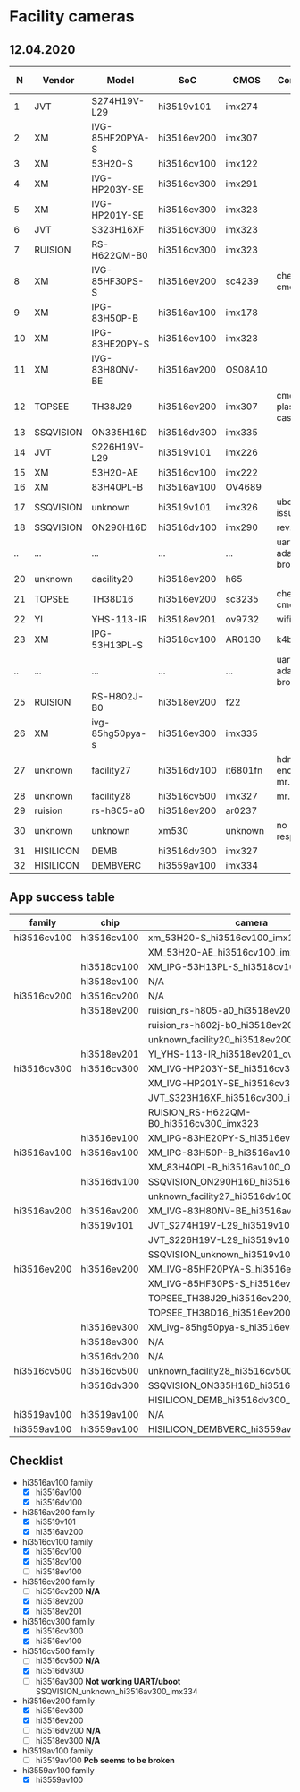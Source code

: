 
# Facility cameras

## 12.04.2020

|N |Vendor      |Model              |SoC        |CMOS       |Comment                |catch-uboot|uboot-net  |linux  |jpeg|
|--|------------|-------------------|-----------|-----------|-----------------------|-----------|-----------|-------|----|
|1 |JVT         |S274H19V-L29       |hi3519v101 |imx274     |                       |+          |+          |+      |    |
|2 |XM          |IVG-85HF20PYA-S    |hi3516ev200|imx307     |                       |+          |+          |+      |    |
|3 |XM          |53H20-S            |hi3516cv100|imx122     |                       |+          |+          |+      |    |
|4 |XM          |IVG-HP203Y-SE      |hi3516cv300|imx291     |                       |+          |+          |+      |    |
|5 |XM          |IVG-HP201Y-SE      |hi3516cv300|imx323     |                       |+          |+          |+      |    |
|6 |JVT         |S323H16XF          |hi3516cv300|imx323     |                       |+          |+          |+      |    |
|7 |RUISION     |RS-H622QM-B0       |hi3516cv300|imx323     |                       |+          |+          |+      |    |
|8 |XM          |IVG-85HF30PS-S     |hi3516ev200|sc4239     |check cmos             |+          |+          |+      |    |
|9 |XM          |IPG-83H50P-B       |hi3516av100|imx178     |                       |+          |+          |+      |    |
|10|XM          |IPG-83HE20PY-S     |hi3516ev100|imx323     |                       |+          |+          |+      |    |
|11|XM          |IVG-83H80NV-BE     |hi3516av200|OS08A10    |                       |+          |+          |+      |    |
|12|TOPSEE      |TH38J29            |hi3516ev200|imx307     |cmos plastic case      |+          |+          |+      |    |
|13|SSQVISION   |ON335H16D          |hi3516dv300|imx335     |                       |+          |+          |+      |    |
|14|JVT         |S226H19V-L29       |hi3519v101 |imx226     |                       |+          |+          |+      |    |
|15|XM          |53H20-AE           |hi3516cv100|imx222     |                       |+          |+          |+      |    |
|16|XM          |83H40PL-B          |hi3516av100|OV4689     |                       |+          |+          |+      |    |
|17|SSQVISION   |unknown            |hi3519v101 |imx326     |uboot tftp issue       |+          |+          |-      |    |
|18|SSQVISION   |ON290H16D          |hi3516dv100|imx290     |rev.2                  |+          |+          |+      |    |
|..|...         |...                |...        |...        |uart adapter broken    |           |           |       |    |
|20|unknown     |dacility20         |hi3518ev200|h65        |                       |+          |+          |+      |    |
|21|TOPSEE      |TH38D16            |hi3516ev200|sc3235     |check cmos             |+          |+          |+      |    |
|22|YI          |YHS-113-IR         |hi3518ev201|ov9732     |wifi only              |+          |-          |       |    |
|23|XM          |IPG-53H13PL-S      |hi3518cv100|AR0130     |k4b1g164               |+          |+          |+      |    |
|..|...         |...                |...        |...        |uart adapter broken    |           |           |       |    |
|25|RUISION     |RS-H802J-B0        |hi3518ev200|f22        |                       |+          |+          |+      |    |
|26|XM          |ivg-85hg50pya-s    |hi3516ev300|imx335     |                       |+          |+          |+      |    |
|27|unknown     |facility27         |hi3516dv100|it6801fn   |hdmi encoder, mr. ipcam|+          |+          |+      |    |
|28|unknown     |facility28         |hi3516cv500|imx327     |mr. ipcam              |+          |+          |+      |    |
|29|ruision     |rs-h805-a0         |hi3518ev200|ar0237     |                       |           |           |       |    | 
|30|unknown     |unknown            |xm530      |unknown    |no responce            |+          |+          |+      |    |
|31|HISILICON   |DEMB               |hi3516dv300|imx327     |                       |+          |+          |+-     |    |
|32|HISILICON   |DEMBVERC           |hi3559av100|imx334     |                       |+          |+          |+      |    |

## App success table

|family     |chip       |camera                                 |status |
|-----------|-----------|---------------------------------------|-------|
|hi3516cv100|hi3516cv100|xm_53H20-S_hi3516cv100_imx122          |+		|
|           |           |XM_53H20-AE_hi3516cv100_imx222         |+		|
|           |hi3518cv100|XM_IPG-53H13PL-S_hi3518cv100_AR0130    |+		|
|           |hi3518ev100|N/A                                    |		|
|hi3516cv200|hi3516cv200|N/A                                    |		|
|           |hi3518ev200|ruision_rs-h805-a0_hi3518ev200_ar0237  |-		|
|           |           |ruision_rs-h802j-b0_hi3518ev200_f22    |+		|
|           |           |unknown_facility20_hi3518ev200_h65     |?		|
|           |hi3518ev201|YI_YHS-113-IR_hi3518ev201_ov9732       |?		|
|hi3516cv300|hi3516cv300|XM_IVG-HP203Y-SE_hi3516cv300_imx291    |+		|
|           |           |XM_IVG-HP201Y-SE_hi3516cv300_imx323    |+		|
|           |           |JVT_S323H16XF_hi3516cv300_imx323       |+		|
|           |           |RUISION_RS-H622QM-B0_hi3516cv300_imx323|+		|
|           |hi3516ev100|XM_IPG-83HE20PY-S_hi3516ev100_imx323   |+		|
|hi3516av100|hi3516av100|XM_IPG-83H50P-B_hi3516av100_imx178     |+		|
|           |           |XM_83H40PL-B_hi3516av100_OV4689        |+		|
|           |hi3516dv100|SSQVISION_ON290H16D_hi3516dv100_imx290 |+		|
|           |           |unknown_facility27_hi3516dv100_it6801fn|?		|
|hi3516av200|hi3516av200|XM_IVG-83H80NV-BE_hi3516av200_OS08A10  |+		|
|           |hi3519v101 |JVT_S274H19V-L29_hi3519v101_imx274     |+		|
|           |           |JVT_S226H19V-L29_hi3519v101_imx226     |+		|
|           |           |SSQVISION_unknown_hi3519v101_imx326    |?      |
|hi3516ev200|hi3516ev200|XM_IVG-85HF20PYA-S_hi3516ev200_imx307  |+      |
|           |           |XM_IVG-85HF30PS-S_hi3516ev200_sc4239   |?      |
|           |           |TOPSEE_TH38J29_hi3516ev200_imx307      |+      |
|           |           |TOPSEE_TH38D16_hi3516ev200_sc3235      |?      |
|           |hi3516ev300|XM_ivg-85hg50pya-s_hi3516ev300_imx335  |+      |
|           |hi3518ev300|N/A                                    |		|
|           |hi3516dv200|N/A                                    |		|
|hi3516cv500|hi3516cv500|unknown_facility28_hi3516cv500_imx327  |+		|
|           |hi3516dv300|SSQVISION_ON335H16D_hi3516dv300_imx335 |+		|
|           |           |HISILICON_DEMB_hi3516dv300_imx327      |+		|
|hi3519av100|hi3519av100|N/A                                    |		|
|hi3559av100|hi3559av100|HISILICON_DEMBVERC_hi3559av100_imx334  |?		|


## Checklist

- hi3516av100 family
	- [X] hi3516av100
	- [X] hi3516dv100                              
- hi3516av200 family
	- [X] hi3519v101
	- [X] hi3516av200
- hi3516cv100 family
	- [X] hi3516cv100
	- [X] hi3518cv100
	- [ ] hi3518ev100
- hi3516cv200 family
	- [ ] hi3516cv200 **N/A**
	- [X] hi3518ev200 
	- [X] hi3518ev201         
- hi3516cv300 family
	- [X] hi3516cv300
	- [X] hi3516ev100
- hi3516cv500 family
	- [ ] hi3516cv500 **N/A**
	- [X] hi3516dv300
	- [ ] hi3516av300 **Not working UART/uboot** SSQVISION_unknown_hi3516av300_imx334
- hi3516ev200 family
	- [X] hi3516ev300
	- [X] hi3516ev200
	- [ ] hi3516dv200 **N/A**
	- [ ] hi3518ev300 **N/A**
- hi3519av100 family
	- [ ] hi3519av100 **Pcb seems to be broken**
- hi3559av100 family
	- [X] hi3559av100
